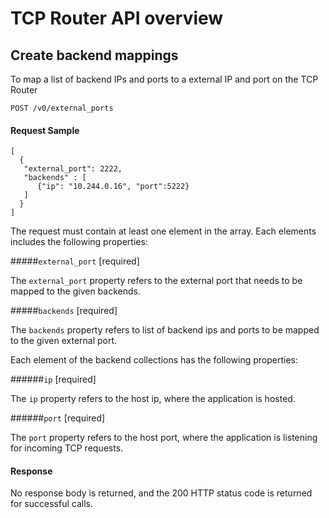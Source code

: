 # TCP Router API overview

## Create backend mappings

To map a list of backend IPs and ports to a external IP and port on the TCP Router

```
POST /v0/external_ports
```

#### Request Sample

```
[
  {
   "external_port": 2222, 
   "backends" : [
      {"ip": "10.244.0.16", "port":5222}
   ]
  }
]
```

The request must contain at least one element in the array. Each elements includes the following properties:

#####`external_port` [required]

The `external_port` property refers to the external port that needs to be mapped to the given backends. 

#####`backends` [required]

The `backends` property refers to list of backend ips and ports to be mapped to the given external port. 

Each element of the backend collections has the following properties:

######`ip` [required]

The `ip` property refers to the host ip, where the application is hosted.

######`port` [required]

The `port` property refers to the host port, where the application is listening for incoming TCP requests.

#### Response

No response body is returned, and the 200 HTTP status code is returned for successful calls.
